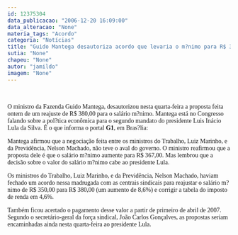 ```yaml
---
id: 12375304
data_publicacao: "2006-12-20 16:09:00"
data_alteracao: "None"
materia_tags: "Acordo"
categoria: "Notícias"
title: "Guido Mantega desautoriza acordo que levaria o m?nimo para R$ 380"
sutia: "None"
chapeu: "None"
autor: "jamildo"
imagem: "None"
---
```

<p>&nbsp;<br /></p>
<p><span style="font-family: Verdana;">O ministro da Fazenda Guido Mantega, desautorizou nesta quarta-feira a proposta feita ontem de um reajuste de R$ 380,00 para o sal&aacute;rio m?nimo. Mantega est&aacute; no Congresso falando sobre a pol?tica econ&ocirc;mica para o segundo mandato do presidente Luis In&aacute;cio Lula da Silva. &Eacute; o que informa o portal <strong>G1</strong>, em Bras?lia:</span></p>
<p><span style="font-family: Verdana;">Mantega afirmou que a negocia&ccedil;&atilde;o feita entre os ministros do Trabalho, Luiz Marinho, e da Previd&ecirc;ncia, Nelson Machado, n&atilde;o teve o aval do governo. O ministro reafirmou que a proposta dele &eacute; que o sal&aacute;rio m?nimo aumente para R$ 367,00. Mas lembrou que a decis&atilde;o sobre o valor do sal&aacute;rio m?nimo cabe ao presidente Lula.</span></p>
<p><span style="font-family: Verdana;">Os ministros do Trabalho, Luiz Marinho, e da Previd&ecirc;ncia, Nelson Machado, haviam fechado um acordo nessa madrugada com as centrais sindicais para reajustar o sal&aacute;rio m?nimo de R$ 350,00 para R$ 380,00 (um aumento de 8,6%) e corrigir a tabela do imposto de renda em 4,6%. </span></p>
<p><span style="font-family: Verdana;">Tamb&eacute;m ficou acertado o pagamento desse valor a partir de primeiro de abril de 2007. Segundo o secret&aacute;rio-geral da for&ccedil;a sindical, Jo&atilde;o Carlos Gon&ccedil;alves, as propostas seriam encaminhadas ainda nesta quarta-feira ao presidente Lula.</span></p>
